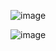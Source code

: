 ![image](https://user-images.githubusercontent.com/90038602/143420288-ae118d71-3d6d-4935-bacf-ae9d0c157fea.png)


![image](https://user-images.githubusercontent.com/90038602/143420486-0b58074c-1f0a-4609-9051-90a789a75d88.png)




